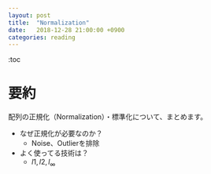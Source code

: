 ```yaml
---
layout: post
title:  "Normalization"
date:   2018-12-28 21:00:00 +0900
categories: reading
---
```


:toc

# 要約

配列の正規化（Normalization）・標準化について、まとめます。

- なぜ正規化が必要なのか？
  - Noise、Outlierを排除
- よく使ってる技術は？
  - $l1, l2, l_{\infty}$


# 
